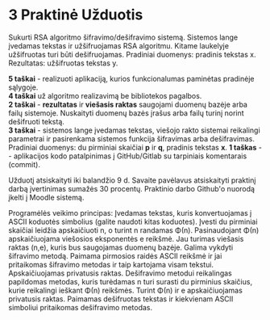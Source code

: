 # 3 Praktinė Užduotis
Sukurti RSA algoritmo šifravimo/dešifravimo sistemą. Sistemos lange įvedamas tekstas ir užšifruojamas RSA algoritmu. Kitame laukelyje užšifruotas turi būti dešifruojamas. Pradiniai duomenys: pradinis tekstas x. Rezultatas: užšifruotas tekstas y.  

**5 taškai** - realizuoti aplikaciją, kurios funkcionalumas paminėtas pradinėje sąlygoje.  
**4 taškai** už algoritmo realizavimą be bibliotekos pagalbos.  
**2 taškai** - **rezultatas** ir **viešasis raktas** saugojami duomenų bazėje arba failų sistemoje. Nuskaityti duomenų bazės įrašus arba failų turinį norint dešifruoti tekstą.  
**3 taškai** - sistemos lange įvedamas tekstas, viešojo rakto sistemai reikalingi parametrai ir pasirenkama sistemos funkcija šifravimas arba dešifravimas. Pradiniai duomenys: du pirminiai skaičiai **p** ir **q**, pradinis tekstas **x**. 
**1 taškas** - - aplikacijos kodo patalpinimas į GitHub/Gitlab su tarpiniais komentarais (commit).  
  
Užduotį atsiskaityti iki balandžio 9 d. Savaite pavėlavus atsiskaityti praktinį darbą įvertinimas sumažės 30 procentų. Praktinio darbo Github'o nuorodą įkelti į Moodle sistemą.  
  
Programėlės veikimo principas: Įvedamas tekstas, kuris konvertuojamas į ASCII koduotės simbolius (galite naudoti kitas koduotes). Įvesti du pirminiai skaičiai leidžia apskaičiuoti n, o turint n randamas Φ(n). Pasinaudojant Φ(n) apskaičiuojama viešosios eksponentės e reikšmė. Jau turimas viešasis raktas (n,e), kuris bus saugojamas duomenų bazėje. Galima vykdyti šifravimo metodą. Paimama pirmosios raidės ASCII reikšmė ir jai pritaikomas šifravimo metodas ir taip kartojama visam tekstui. Apskaičiuojamas privatusis raktas. Dešifravimo metodui reikalingas papildomas metodas, kuris turėdamas n turi surasti du pirminius skaičius, kurie reikalingi ieškant Φ(n) reikšmės. Turint Φ(n) ir e apskaičiuojamas privatusis raktas. Paimamas dešifruotas tekstas ir kiekvienam ASCII simboliui pritaikomas dešifravimo metodas.
